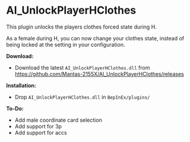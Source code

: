 # AI_UnlockPlayerHClothes  
This plugin unlocks the players clothes forced state during H.  

As a female during H, you can now change your clothes state, instead of being locked at the setting in your configuration.

**Download:**  
* Download the latest `AI_UnlockPlayerHClothes.dll` from https://github.com/Mantas-2155X/AI_UnlockPlayerHClothes/releases  

**Installation:**  
* Drop `AI_UnlockPlayerHClothes.dll` in `BepInEx/plugins/`  

**To-Do:**  
* Add male coordinate card selection  
* Add support for 3p  
* Add support for accs  
